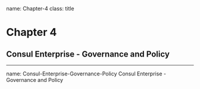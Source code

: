 name: Chapter-4
class: title
# Chapter 4
## Consul Enterprise - Governance and Policy

---
name: Consul-Enterprise-Governance-Policy
Consul Enterprise - Governance and Policy
